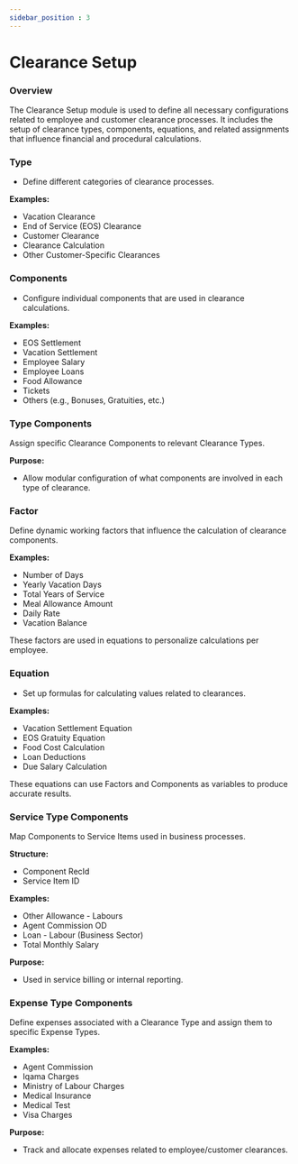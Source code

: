 ```yaml
---
sidebar_position : 3
---
```


# Clearance Setup

### Overview

The Clearance Setup module is used to define all necessary configurations related to employee and customer clearance processes. It includes the setup of clearance types, components, equations, and related assignments that influence financial and procedural calculations.

### Type

  - Define different categories of clearance processes.

**Examples:**

  - Vacation Clearance
  - End of Service (EOS) Clearance
  - Customer Clearance
  - Clearance Calculation
  - Other Customer-Specific Clearances

### Components

  - Configure individual components that are used in clearance calculations.

**Examples:**

  - EOS Settlement
  - Vacation Settlement
  - Employee Salary
  - Employee Loans
  - Food Allowance
  - Tickets
  - Others (e.g., Bonuses, Gratuities, etc.)

### Type Components

Assign specific Clearance Components to relevant Clearance Types.

**Purpose:**

  - Allow modular configuration of what components are involved in each type of clearance.

### Factor

Define dynamic working factors that influence the calculation of clearance components.

**Examples:**

  - Number of Days
  - Yearly Vacation Days
  - Total Years of Service
  - Meal Allowance Amount
  - Daily Rate
  - Vacation Balance

These factors are used in equations to personalize calculations per employee.

### Equation

  - Set up formulas for calculating values related to clearances.

**Examples:**

  - Vacation Settlement Equation
  - EOS Gratuity Equation
  - Food Cost Calculation
  - Loan Deductions
  - Due Salary Calculation

These equations can use Factors and Components as variables to produce accurate results.

### Service Type Components

Map Components to Service Items used in business processes.

**Structure:**

  - Component RecId
  - Service Item ID

**Examples:**

  - Other Allowance - Labours
  - Agent Commission OD
  - Loan - Labour (Business Sector)
  - Total Monthly Salary

**Purpose:**

  - Used in service billing or internal reporting.

### Expense Type Components

Define expenses associated with a Clearance Type and assign them to specific Expense Types.

**Examples:**

  - Agent Commission
  - Iqama Charges
  - Ministry of Labour Charges
  - Medical Insurance
  - Medical Test
  - Visa Charges

**Purpose:**

  - Track and allocate expenses related to employee/customer clearances.